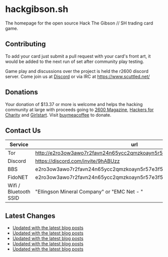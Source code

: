 # hackgibson.sh
The homepage for the open source Hack The Gibson // SH trading card game.


## Contributing

To add your card just submit a pull request with your card's front art, it would be added to the next run of set after community play testing.

Game play and discussions over the project is held the r2600 discord server. Come join us at [Discord](https://discord.com/invite/9hABUzz) or via IRC at https://www.scuttled.net/


## Donations

Your donation of $13.37 or more is welcome and helps the hacking community at large with proceeds going to [2600 Magazine](https://2600.com/), [Hackers for Charity](https://hackersforcharity.org) and [Girlstart](https://girlstart.org).  Visit [buymeacoffee](https://www.buymeacoffee.com/hackgibson.sh) to donate.


## Contact Us

Service | url
-|-
Tor | http://e2ro3ow3awo7r2favn24n65ycc2qmzkoayn5r57e3f56nvjwdcgg32ad.onion
Discord | https://discord.com/invite/9hABUzz
BBS | e2ro3ow3awo7r2favn24n65ycc2qmzkoayn5r57e3f56nvjwdcgg32ad.onion:23
FidoNET | e2ro3ow3awo7r2favn24n65ycc2qmzkoayn5r57e3f56nvjwdcgg32ad.onion:24554
Wifi / Bluetooth SSID | "Ellingson Mineral Company" or "EMC Net - <fidonet address>"

## Latest Changes
<!-- BLOG-POST-LIST:START -->
- [Updated with the latest blog posts](https://github.com/DFW2600/hackgibson.sh/commit/c5dbb46e378e9bc123e384c6d9c8422b18b15545)
- [Updated with the latest blog posts](https://github.com/DFW2600/hackgibson.sh/commit/5c7ae551b22a336195a75e14a8a89527fdd93dcf)
- [Updated with the latest blog posts](https://github.com/DFW2600/hackgibson.sh/commit/66bd8927398cdbb505f3463df4eeca4c6b241dc3)
- [Updated with the latest blog posts](https://github.com/DFW2600/hackgibson.sh/commit/89e343b899ccd155414f8845e5e45e5f6c64bb8c)
- [Updated with the latest blog posts](https://github.com/DFW2600/hackgibson.sh/commit/d27b7eb45d998c2848db8530f5ac2f5e74647ab9)
<!-- BLOG-POST-LIST:END -->
